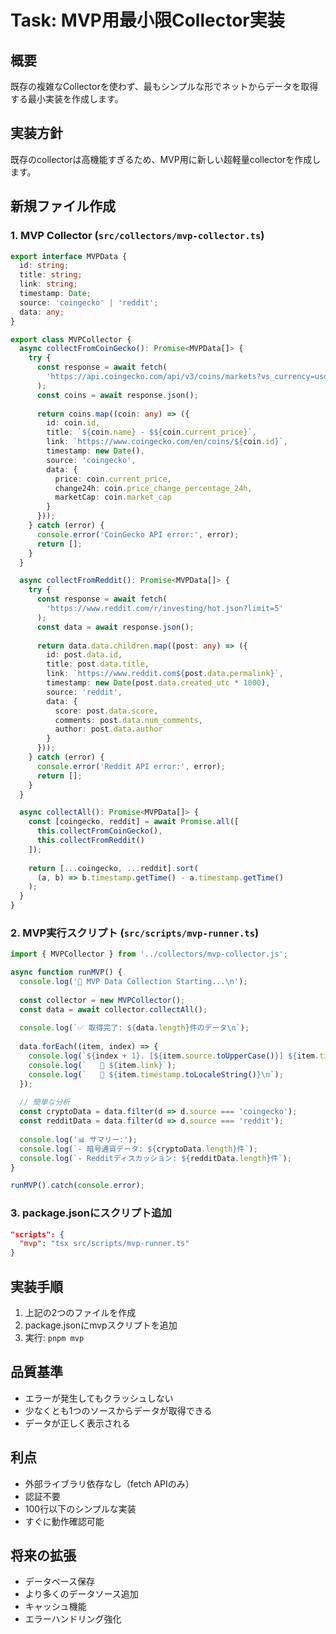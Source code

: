 # Task: MVP用最小限Collector実装

## 概要
既存の複雑なCollectorを使わず、最もシンプルな形でネットからデータを取得する最小実装を作成します。

## 実装方針
既存のcollectorは高機能すぎるため、MVP用に新しい超軽量collectorを作成します。

## 新規ファイル作成

### 1. MVP Collector (`src/collectors/mvp-collector.ts`)

```typescript
export interface MVPData {
  id: string;
  title: string;
  link: string;
  timestamp: Date;
  source: 'coingecko' | 'reddit';
  data: any;
}

export class MVPCollector {
  async collectFromCoinGecko(): Promise<MVPData[]> {
    try {
      const response = await fetch(
        'https://api.coingecko.com/api/v3/coins/markets?vs_currency=usd&order=market_cap_desc&per_page=5'
      );
      const coins = await response.json();
      
      return coins.map((coin: any) => ({
        id: coin.id,
        title: `${coin.name} - $${coin.current_price}`,
        link: `https://www.coingecko.com/en/coins/${coin.id}`,
        timestamp: new Date(),
        source: 'coingecko',
        data: {
          price: coin.current_price,
          change24h: coin.price_change_percentage_24h,
          marketCap: coin.market_cap
        }
      }));
    } catch (error) {
      console.error('CoinGecko API error:', error);
      return [];
    }
  }

  async collectFromReddit(): Promise<MVPData[]> {
    try {
      const response = await fetch(
        'https://www.reddit.com/r/investing/hot.json?limit=5'
      );
      const data = await response.json();
      
      return data.data.children.map((post: any) => ({
        id: post.data.id,
        title: post.data.title,
        link: `https://www.reddit.com${post.data.permalink}`,
        timestamp: new Date(post.data.created_utc * 1000),
        source: 'reddit',
        data: {
          score: post.data.score,
          comments: post.data.num_comments,
          author: post.data.author
        }
      }));
    } catch (error) {
      console.error('Reddit API error:', error);
      return [];
    }
  }

  async collectAll(): Promise<MVPData[]> {
    const [coingecko, reddit] = await Promise.all([
      this.collectFromCoinGecko(),
      this.collectFromReddit()
    ]);
    
    return [...coingecko, ...reddit].sort(
      (a, b) => b.timestamp.getTime() - a.timestamp.getTime()
    );
  }
}
```

### 2. MVP実行スクリプト (`src/scripts/mvp-runner.ts`)

```typescript
import { MVPCollector } from '../collectors/mvp-collector.js';

async function runMVP() {
  console.log('🚀 MVP Data Collection Starting...\n');
  
  const collector = new MVPCollector();
  const data = await collector.collectAll();
  
  console.log(`✅ 取得完了: ${data.length}件のデータ\n`);
  
  data.forEach((item, index) => {
    console.log(`${index + 1}. [${item.source.toUpperCase()}] ${item.title}`);
    console.log(`   🔗 ${item.link}`);
    console.log(`   📅 ${item.timestamp.toLocaleString()}\n`);
  });
  
  // 簡単な分析
  const cryptoData = data.filter(d => d.source === 'coingecko');
  const redditData = data.filter(d => d.source === 'reddit');
  
  console.log('📊 サマリー:');
  console.log(`- 暗号通貨データ: ${cryptoData.length}件`);
  console.log(`- Redditディスカッション: ${redditData.length}件`);
}

runMVP().catch(console.error);
```

### 3. package.jsonにスクリプト追加

```json
"scripts": {
  "mvp": "tsx src/scripts/mvp-runner.ts"
}
```

## 実装手順

1. 上記の2つのファイルを作成
2. package.jsonにmvpスクリプトを追加
3. 実行: `pnpm mvp`

## 品質基準
- エラーが発生してもクラッシュしない
- 少なくとも1つのソースからデータが取得できる
- データが正しく表示される

## 利点
- 外部ライブラリ依存なし（fetch APIのみ）
- 認証不要
- 100行以下のシンプルな実装
- すぐに動作確認可能

## 将来の拡張
- データベース保存
- より多くのデータソース追加
- キャッシュ機能
- エラーハンドリング強化